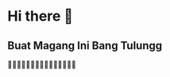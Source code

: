 # Hi there 👋
## Buat Magang Ini Bang Tulungg
🤡🤡🤡🤡🤡🤡🤡🤡🤡🤡🤡🤡🤡🤡🤡
<!--

**Tentang Kita 😎:**

🙋‍♀️ Frontend / Backend Anjay Senggol dong
🌈 Contribution guidelines - how can the community get involved?
👩‍💻 Useful resources - where can the community find your docs? Is there anything else the community should know?
🍿 Fun facts - what does your team eat for breakfast?
🧙 Remember, you can do mighty things with the power of [Markdown](https://docs.github.com/github/writing-on-github/getting-started-with-writing-and-formatting-on-github/basic-writing-and-formatting-syntax)
-->
